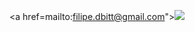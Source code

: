 <a  href=mailto:filipe.dbitt@gmail.com"><img src="https://img.shields.io/badge/Gmail-D14836?style=for-the-badge&logo=gmail&logoColor=white"/></a>
